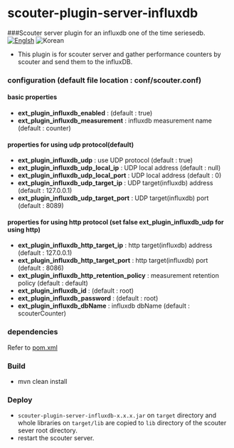 # scouter-plugin-server-influxdb
###Scouter server plugin for an influxdb one of the time seriesedb.
[![Englsh](https://img.shields.io/badge/language-English-red.svg)](README.md) ![Korean](https://img.shields.io/badge/language-Korean-blue.svg)

- This plugin is for scouter server and gather performance counters by scouter and send them to the influxDB.

### configuration (default file location : conf/scouter.conf)
#### basic properties
* **ext_plugin_influxdb_enabled** : (default : true)
* **ext_plugin_influxdb_measurement** : influxdb measurement name (default : counter)

#### properties for using udp protocol(default)
* **ext_plugin_influxdb_udp** : use UDP protocol (default : true)
* **ext_plugin_influxdb_udp_local_ip** : UDP local address (default : null)
* **ext_plugin_influxdb_udp_local_port** : UDP local address (default : 0)
* **ext_plugin_influxdb_udp_target_ip** : UDP target(influxdb) address (default : 127.0.0.1)
* **ext_plugin_influxdb_udp_target_port** : UDP target(influxdb) port (default : 8089)

#### properties for using http protocol (set false **ext_plugin_influxdb_udp** for using http)
* **ext_plugin_influxdb_http_target_ip** : http target(influxdb) address (default : 127.0.0.1)
* **ext_plugin_influxdb_http_target_port** : http target(influxdb) port (default : 8086)
* **ext_plugin_influxdb_http_retention_policy** : measurement retention policy (default : default)
* **ext_plugin_influxdb_id** : (default : root)
* **ext_plugin_influxdb_password** : (default : root)
* **ext_plugin_influxdb_dbName** : influxdb dbName (default : scouterCounter)
    
### dependencies
Refer to [pom.xml](./pom.xml)

### Build
 - mvn clean install
    
### Deploy
 - `scouter-plugin-server-influxdb-x.x.x.jar` on `target` directory and whole libraries on `target/lib` are copied to `lib` directory of the scouter sever root directory.
 - restart the scouter server.